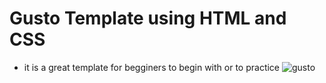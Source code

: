 # Gusto Template using HTML and CSS
- it is a great template for begginers to begin with or to practice
![gusto](https://github.com/Yashwanth73/gusto_template/assets/64656812/677a1a9b-6280-4dd9-bc9b-788887b1b963)
